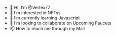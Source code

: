 - 👋 Hi, I’m @Vertex77
- 👀 I’m interested in NFTss
- 🌱 I’m currently learning Javascript
- 💞️ I’m looking to collaborate on Upcoming Faucets
- 📫 How to reach me through my Mail

<!---
Vertex77/Vertex77 is a ✨ special ✨ repository because its `README.md` (this file) appears on your GitHub profile.
You can click the Preview link to take a look at your changes.
--->
